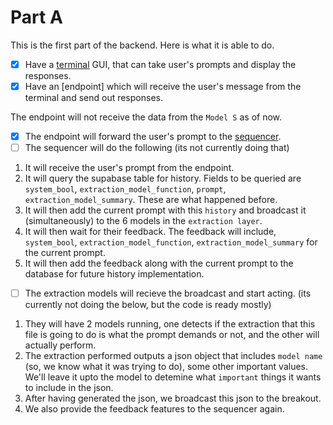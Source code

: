 # Part A

This is the first part of the backend. Here is what it is able to do.

- [x] Have a [terminal](./terminal_gui) GUI, that can take user's prompts and display the responses.
- [x] Have an [endpoint] which will receive the user's message from the terminal and send out responses.

The endpoint will not receive the data from the `Model S` as of now.

- [x] The endpoint will forward the user's prompt to the [sequencer](./Sequencer).
- [ ] The sequencer will do the following (its not currently doing that)

1. It will receive the user's prompt from the endpoint.
2. It will query the supabase table for history. Fields to be queried are `system_bool`, `extraction_model_function`, `prompt`, `extraction_model_summary`. These are what happened before.
3. It will then add the current prompt with this `history` and broadcast it (simultaneously) to the 6 models in the `extraction layer`.
4. It will then wait for their feedback. The feedback will include, `system_bool`, `extraction_model_function`, `extraction_model_summary` for the current prompt.
5. It will then add the feedback along with the current prompt to the database for future history implementation.

- [ ] The extraction models will recieve the broadcast and start acting. (its currently not doing the below, but the code is ready mostly)

1. They will have 2 models running, one detects if the extraction that this file is going to do is what the prompt demands or not, and the other will actually perform.
2. The extraction performed outputs a json object that includes `model name` (so, we know what it was trying to do), some other important values. We'll leave it upto the model to detemine what `important` things it wants to include in the json. 
3. After having generated the json, we broadcast this json to the breakout.
4. We also provide the feedback features to the sequencer again.
